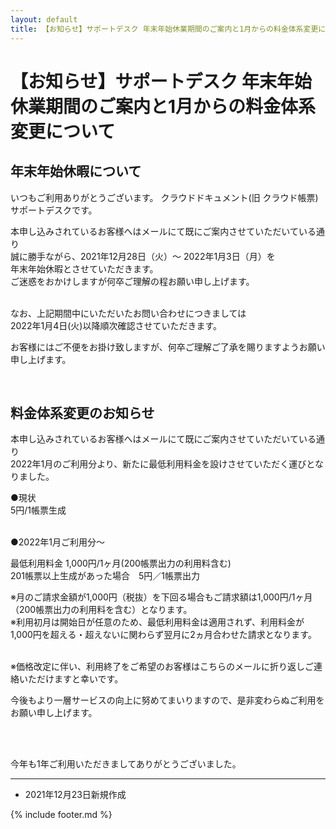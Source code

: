 ```yaml
---
layout: default
title: 【お知らせ】サポートデスク 年末年始休業期間のご案内と1月からの料金体系変更について
---
```


# 【お知らせ】サポートデスク 年末年始休業期間のご案内と1月からの料金体系変更について 

## 年末年始休暇について

いつもご利用ありがとうございます。
クラウドドキュメント(旧 クラウド帳票)サポートデスクです。

本申し込みされているお客様へはメールにて既にご案内させていただいている通り<br>
誠に勝手ながら、2021年12月28日（火）～ 2022年1月3日（月）を<br>
年末年始休暇とさせていただきます。<br>
ご迷惑をおかけしますが何卒ご理解の程お願い申し上げます。<br><br>

なお、上記期間中にいただいたお問い合わせにつきましては<br>
2022年1月4日(火)以降順次確認させていただきます。

お客様にはご不便をお掛け致しますが、何卒ご理解ご了承を賜りますようお願い申し上げます。

<br>

## 料金体系変更のお知らせ

本申し込みされているお客様へはメールにて既にご案内させていただいている通り<br>
2022年1月のご利用分より、新たに最低利用料金を設けさせていただく運びとなりました。<br>

●現状<br>
5円/1帳票生成<br><br>

●2022年1月ご利用分～<br>

最低利用料金 1,000円/1ヶ月(200帳票出力の利用料含む)<br>
201帳票以上生成があった場合　5円／1帳票出力<br>

※月のご請求金額が1,000円（税抜）を下回る場合もご請求額は1,000円/1ヶ月（200帳票出力の利用料を含む）となります。<br>
※利用初月は開始日が任意のため、最低利用料金は適用されず、利用料金が1,000円を超える・超えないに関わらず翌月に2ヵ月合わせた請求となります。<br><br>

※価格改定に伴い、利用終了をご希望のお客様はこちらのメールに折り返しご連絡いただけますと幸いです。<br>

今後もより一層サービスの向上に努めてまいりますので、是非変わらぬご利用をお願い申し上げます。<br>


<br>
<br>

今年も1年ご利用いただきましてありがとうございました。

-----
* 2021年12月23日新規作成

{% include footer.md %}

